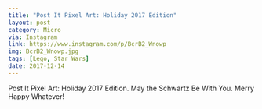 ```yaml
---
title: "Post It Pixel Art: Holiday 2017 Edition"
layout: post
category: Micro
via: Instagram
link: https://www.instagram.com/p/BcrB2_Wnowp
img: BcrB2_Wnowp.jpg
tags: [Lego, Star Wars]
date: 2017-12-14
---
```

Post It Pixel Art: Holiday 2017 Edition. 
May the Schwartz Be With You. 
Merry Happy Whatever!